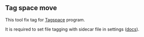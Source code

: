 
## Tag space move

This tool fix tag for [Tagspace](https://www.tagspaces.org/) program.

It is required to set file tagging with sidecar file in settings ([docs](https://docs.tagspaces.org/tagging#file-tagging-with-sidecar-file)).


